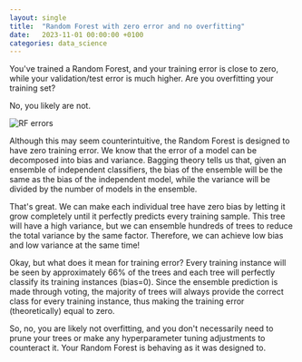 ```yaml
---
layout: single
title:  "Random Forest with zero error and no overfitting"
date:   2023-11-01 00:00:00 +0100
categories: data_science
---
```


You've trained a Random Forest, and your training error is close to zero, while your validation/test error is much higher. Are you overfitting your training set?

No, you likely are not. 

![RF errors](/assets/images/rf_errors.jpeg) 

Although this may seem counterintuitive, the Random Forest is designed to have zero training error. We know that the error of a model can be decomposed into bias and variance. Bagging theory tells us that, given an ensemble of independent classifiers, the bias of the ensemble will be the same as the bias of the independent model, while the variance will be divided by the number of models in the ensemble.

That's great. We can make each individual tree have zero bias by letting it grow completely until it perfectly predicts every training sample. This tree will have a high variance, but we can ensemble hundreds of trees to reduce the total variance by the same factor. Therefore, we can achieve low bias and low variance at the same time!

Okay, but what does it mean for training error? Every training instance will be seen by approximately 66% of the trees and each tree will perfectly classify its training instances (bias=0). Since the ensemble prediction is made through voting, the majority of trees will always provide the correct class for every training instance, thus making the training error (theoretically) equal to zero.

So, no, you are likely not overfitting, and you don't necessarily need to prune your trees or make any hyperparameter tuning adjustments to counteract it. Your Random Forest is behaving as it was designed to.

